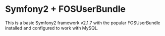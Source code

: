 Symfony2 + FOSUserBundle
========================

This is a basic Symfony2 framework v2.1.7 with the popular FOSUserBundle
installed and configured to work with MySQL.


